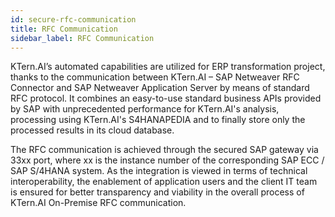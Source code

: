 ```yaml
---
id: secure-rfc-communication
title: RFC Communication
sidebar_label: RFC Communication
---
```


KTern.AI’s automated capabilities are utilized for ERP transformation project, thanks to the communication between KTern.AI –
SAP Netweaver RFC Connector and SAP Netweaver Application Server by means of standard RFC protocol. It combines an
easy-to-use standard business APIs provided by SAP with unprecedented performance for KTern.AI's analysis, processing using
KTern.AI's S4HANAPEDIA and to finally store only the processed results in its cloud database.

The RFC communication is achieved through the secured SAP gateway via 33xx port, where xx is the instance number of the
corresponding SAP ECC / SAP S/4HANA system. As the integration is viewed in terms of technical interoperability, the
enablement of application users and the client IT team is ensured for better transparency and viability in the overall process of KTern.AI On-Premise RFC communication.
